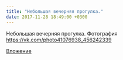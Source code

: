 ```yaml
---
title: "Небольшая вечерняя прогулка."
date: 2017-11-28 18:49:00 +0300
---
```


Небольшая вечерняя прогулка.
Фотография
https://vk.com/photo41076938_456242339

[Вложение](https://vk.com/photo41076938_456242339)
